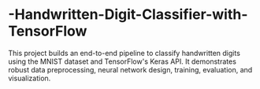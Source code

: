 # -Handwritten-Digit-Classifier-with-TensorFlow
This project builds an end-to-end pipeline to classify handwritten digits using the MNIST dataset and TensorFlow's Keras API. It demonstrates robust data preprocessing, neural network design, training, evaluation, and visualization.

